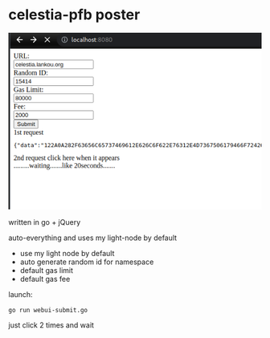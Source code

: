 # celestia-pfb poster

![UI screenshot](screenshot.png)

written in go + jQuery

auto-everything and uses my light-node by default
- use my light node by default
- auto generate random id for namespace
- default gas limit
- default gas fee

launch:

    go run webui-submit.go

just click 2 times and wait

